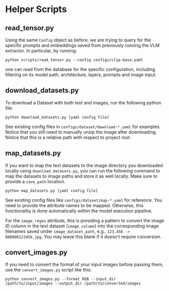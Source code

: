 # Helper Scripts
## read_tensor.py
Using the same `Config` object as before, we are trying to query for the specific prompts and embeddings saved from previously running the VLM extractor. In particular, by running:
```
python scripts/read_tensor.py --config configs/clip-base.yaml
```
one can read from the database for the specific configuration, including filtering on its model path, architecture, layers, prompts and image input.

## download_datasets.py
To download a Dataset with both text and images, run the following python file:
```
python download_datasets.py [yaml config file]
```

See existing config files in `configs/dataset/download-*.yaml` for examples. Notice that you still need to manually unzip the image after downloading. Notice that this is a relative path with respect to project root.

## map_datasets.py
If you want to map the text datasets to the image directory you downloaded locally using `download_datasets.py`, you can run the following command to map the datasets to image paths and store it as well locally. Make sure to provide a `save_path` location.
```
python map_datasets.py [yaml config file]
```
See existing config files like `configs/dataset/map-*.yaml` for reference. You need to provide the attribute names to be mapped. Otherwise, this functionality is done automatically within the model execution pipeline.

For the `image_regex` attribute, this is providing a pattern to convert the image ID column in the text dataset (`image_column`) into the corresponding image filenames saved under `image_dataset_path`, e.g., `123,456 -> 000000123456.jpg`. You may leave this blank if it doesn't require conversion.

## convert_images.py
If you need to convert the format of your input images before passing them, use the `convert_images.py` script like this:
```
python convert_images.py --format RGB --input_dir /path/to/input/images --output_dir /path/to/converted/images
```
